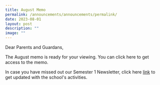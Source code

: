 ```yaml
---
title: August Memo
permalink: /announcements/announcements/permalink/
date: 2023-08-01
layout: post
description: ""
image: ""
---
```

Dear Parents and Guardans, 

The August memo is ready for your viewing. You can click here to get access to the memo. 

In case you have missed out our Semester 1 Newsletter, click here [link](https://heyzine.com/flip-book/aa69ed4ede.html) to get updated with the school's activities.